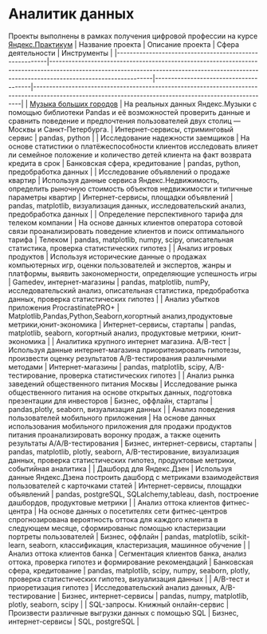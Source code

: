 # Аналитик данных
Проекты выполнены в рамках получения цифровой профессии на курсе [Яндекс.Практикум](https://practicum.yandex.ru/data-analyst/)
| Название проекта                                       | Описание проекта                                                                                                                                                                           | Сфера деятельности                    | Инструменты                                                                                                                                            |
|--------------------------------------------------------|--------------------------------------------------------------------------------------------------------------------------------------------------------------------------------------------|---------------------------------------|--------------------------------------------------------------------------------------------------------------------------------------------------------|
| [Музыка больших городов](https://github.com/psvitsin/Data-Analyst/blob/main/01_Музыка%20больших%20городов.ipynb)                                 | На реальных данных Яндекс.Музыки c помощью библиотеки Pandas и её возможностей проверить данные и сравнить поведение и предпочтения пользователей двух столиц — Москвы и Санкт-Петербурга. | Интернет-сервисы, стриминговый сервис | pandas, python                                                                                                                                         |
| Исследование надежности заемщиков                      | На основе статистики о платёжеспособности клиентов исследовать влияет ли семейное положение и количество детей клиента на факт возврата кредита в срок                                     | Банковская сфера, кредитование        | pandas, python, предобработка данных                                                                                                                   |
| Исследование объявлений о продаже квартир              | Используя данные сервиса Яндекс.Недвижимость, определить рыночную стоимость объектов недвижимости и типичные параметры квартир                                                             | Интернет-сервисы, площадки объявлений | pandas, matplotlib, визуализация данных, исследовательский анализ, предобработка данных                                                                |
| Определение перспективного тарифа для телеком компании | На основе данных клиентов оператора сотовой связи проанализировать поведение клиентов и поиск оптимального тарифа                                                                          | Телеком                               | pandas, matplotlib, numpy, scipy, описательная статистика, проверка статистических гипотез                                                             |
| Анализ игровых продуктов                               | Используя исторические данные о продажах компьютерных игр, оценки пользователей и экспертов, жанры и платформы, выявить закономерности, определяющие успешность игры                       | Gamedev, интернет-магазины            | pandas, matplotlib, numPy, исследовательский анализ, описательная статистика, предобработка данных, проверка статистических гипотез                    |
| Анализ убытков приложения ProcrastinatePRO+            | Matplotlib,Pandas,Python,Seaborn,когортный анализ,продуктовые метрики,юнит-экономика                                                                                                       | Интернет-сервисы, стартапы            | pandas, matplotlib, seaborn, когортный анализ, продуктовые метрики, юнит-экономика                                                                     |
| Аналитика крупного интернет магазина. А/В-тест         | Используя данные интернет-магазина приоритезировать гипотезы, произвести оценку результатов A/B-тестирования различными методами                                                           | Интернет-магазины                     | pandas, matplotlib, scipy, A/B-тестирование, проверка статистических гипотез                                                                           |
| Анализ рынка заведений общественного питания Москвы    | Исследование рынка общественного питания на основе открытых данных, подготовка презентации для инвесторов                                                                                  | Бизнес, оффлайн, стартапы             | pandas,plotly, seaborn, визуализация данных                                                                                                            |
| Анализ поведения пользователей мобильного приложения   | На основе данных использования мобильного приложения для продажи продуктов питания проанализировать воронку продаж, а также оценить результаты A/A/B-тестирования                          | Бизнес, интернет-сервисы, стартапы    | pandas, matplotlib, plotly, seaborn, A/B-тестирование, визуализация данных, проверка статистических гипотез, продуктовые метрики, событийная аналитика |
| Дашборд для Яндекс.Дзен                                | Используя данные Яндекс.Дзена построить дашборд с метриками взаимодействия пользователей с карточками статей                                                                               | Интернет-сервисы, площадки объявлений | pandas, postgreSQL, SQLalchemy,tableau, dash, построение дашбордов, продуктовые метрики                                                                |
| Анализ оттока клиентов фитнес-центра                   | На основе данных о посетителях сети фитнес-центров спрогнозирована вероятность оттока для каждого клиента в следующем месяце, сформированыс помощью кластеризации портреты пользователей   | Бизнес, оффлайн                       | pandas, matplotlib, scikit-learn, seaborn, классификация, кластеризация, машинное обучение                                                             |
| Анализ оттока клиентов банка                           | Сегментация клиентов банка, анализ оттока, проверка гипотез и формирование рекомендаций                                                                                                    | Банковская сфера, кредитование        | pandas, matplotlib, scipy, numpy, seaborn, plotly, проверка статистических гипотез, визуализация данных                                                |
| A/B-тест и приоретизация гипотез                       | Исследовательский анализ данных, A/B-тестирование                                                                                                                                          | Бизнес, интернет-сервисы              | pandas, numpy, matplotlib, plotly, seaborn, scipy                                                                                                      |
| SQL-запросы. Книжный онлайн-сервис                     | Произвести различные выгрузки данных с помощью SQL                                                                                                                                         | Бизнес, интернет-сервисы              | SQL, postgreSQL                                                                                                                                        |
